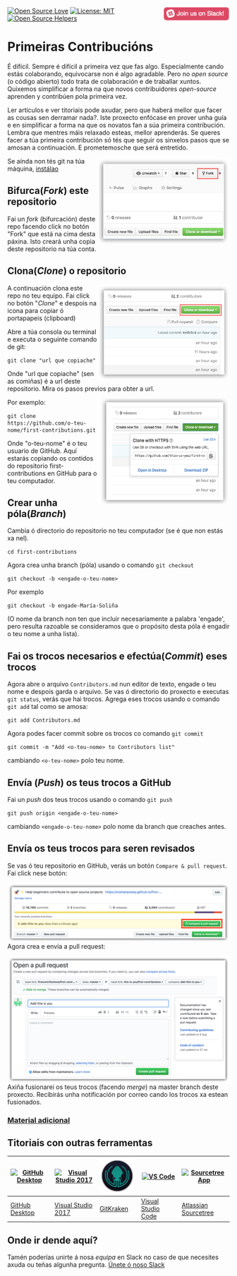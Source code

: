 [![Open Source Love](https://badges.frapsoft.com/os/v1/open-source.svg?v=103)](https://github.com/ellerbrock/open-source-badges/)
[<img align="right" width="150" src="../assets/join-slack-team.png">](https://join.slack.com/t/firstcontributors/shared_invite/enQtNjkxNzQwNzA2MTMwLTVhMWJjNjg2ODRlNWZhNjIzYjgwNDIyZWYwZjhjYTQ4OTBjMWM0MmFhZDUxNzBiYzczMGNiYzcxNjkzZDZlMDM)
[![License: MIT](https://img.shields.io/badge/License-MIT-green.svg)](https://opensource.org/licenses/MIT)
[![Open Source Helpers](https://www.codetriage.com/roshanjossey/first-contributions/badges/users.svg)](https://www.codetriage.com/roshanjossey/first-contributions)

# Primeiras Contribucións

É difícil. Sempre é difícil a primeira vez que fas algo. Especialmente cando estás colaborando, equivocarse non é algo agradable. Pero no *open source* (o código abierto) todo trata de colaboración e de traballar xuntos. Quixemos simplificar a forma na que novos contribuidores *open-source* aprenden y contribúen pola primeira vez.

Ler artículos e ver titoriais pode axudar, pero que haberá mellor que facer as cousas sen derramar nada?. Iste proxecto enfócase en prover unha guía e en simplificar a forma na que os novatos fan a súa primeira contribución. Lembra que mentres máis relaxado esteas, mellor aprenderás. Se queres facer a túa primeira contribución só tés que seguir os sinxelos pasos que se amosan a continuación. E prometemosche que será entretido.

<img align="right" width="300" src="../assets/fork.png" alt="fork de éste repositorio" />

Se aínda non tés git na túa máquina, [ instálao ]( https://help.github.com/articles/set-up-git/ )

## Bifurca(*Fork*) este repositorio

Fai un *fork* (bifurcación) deste repo facendo click no botón "Fork" que está na cima desta páxina.
Isto creará unha copia deste repositorio na túa conta.

## Clona(*Clone*) o repositorio

<img align="right" width="300" src="../assets/clone.png" alt="clonar este repositorio" />

A continuación clona este repo no teu equipo. Fai click no botón "*Clone*" e despois na icona para copiar ó portapapeis (clipboard)

Abre a túa consola ou terminal e executa o seguinte comando de git:

```
git clone "url que copiache"
```
Onde "url que copiache" (sen as comiñas) é a url  deste repositorio. Mira os pasos previos para obter a url.

<img align="right" width="300" src="../assets/copy-to-clipboard.png" alt="copiar URL a clipboard" />

Por exemplo:
```
git clone https://github.com/o-teu-nome/first-contributions.git
```
Onde "o-teu-nome" é o teu usuario de GitHub. Aquí estarás copiando os contidos do repositorio first-contributions en GitHub para o teu computador.

## Crear unha póla(*Branch*)

Cambia ó directorio do repositorio no teu computador (se é que non estás xa nel).

```
cd first-contributions
```

Agora crea unha branch (póla) usando o comando `git checkout`

```
git checkout -b <engade-o-teu-nome>
```

Por exemplo
```
git checkout -b engade-María-Soliña
```

(O nome da branch non ten que incluir necesariamente a palabra 'engade', pero resulta razoable se consideramos que o propósito desta póla é engadir o teu nome a unha lista).

## Fai os trocos necesarios e efectúa(*Commit*) eses trocos

Agora abre o arquivo `Contributors.md` nun editor de texto, engade o teu nome e despois garda o arquivo. Se vas ó directorio do proxecto e executas `git status`, verás que hai trocos. Agrega eses trocos usando o comando `git add`  tal como se amosa:
```
git add Contributors.md
```

Agora podes facer commit sobre os trocos co comando `git commit`
```
git commit -m "Add <o-teu-nome> to Contributors list"
```
cambiando `<o-teu-nome>` polo teu nome.

## Envía (*Push*) os teus trocos a GitHub

Fai un  *push* dos teus trocos usando o comando `git push`
```
git push origin <engade-o-teu-nome>
```
cambiando `<engade-o-teu-nome>` polo nome da branch que creaches antes.

## Envía os teus trocos para seren revisados

Se vas ó teu repositorio en GitHub, verás un botón `Compare & pull request`. Fai click nese botón:

<img style="float: right;" src="../assets/compare-and-pull.png" alt="crea unha pull request" />

Agora crea e envía a pull request:

<img style="float: right;" src="../assets/submit-pull-request.png" alt="sube a pull request" />

Axiña fusionarei os teus trocos (facendo *merge*) na master branch deste proxecto. Recibirás unha notificación por correo cando los trocos xa estean fusionados.

### [ Material adicional ](../additional-material/git_workflow_scenarios/additional-material.md)

## Titoriais con outras ferramentas


|<a href="/github-desktop-tutorial.md"><img alt="GitHub Desktop" src="https://desktop.github.com/images/desktop-icon.svg" width="100"></a>|<a href="/github-windows-vs2017-tutorial.md"><img alt="Visual Studio 2017" src="https://upload.wikimedia.org/wikipedia/commons/c/cd/Visual_Studio_2017_Logo.svg" width="100"></a>|<a href="/gitkraken-tutorial.md"><img alt="GitKraken" src="/assets/gk-icon.png" width="100"></a>|<a href="/github-windows-vs-code-tutorial.md"><img alt="VS Code" src="https://upload.wikimedia.org/wikipedia/commons/2/2d/Visual_Studio_Code_1.18_icon.svg" width=100></a>|<a href="/sourcetree-macos-tutorial.md"><img alt="Sourcetree App" src="https://wac-cdn.atlassian.com/dam/jcr:81b15cde-be2e-4f4a-8af7-9436f4a1b431/Sourcetree-icon-blue.svg" width=100></a>|
|---|---|---|---|---|
|[GitHub Desktop](/github-desktop-tutorial.md)|[Visual Studio 2017](/github-windows-vs2017-tutorial.md)|[GitKraken](/gitkraken-tutorial.md)|[Visual Studio Code](/github-windows-vs-code-tutorial.md)|[Atlassian Sourcetree](/sourcetree-macos-tutorial.md)|

## Onde ir dende aquí?

Tamén poderías unirte á nosa *equipa* en Slack no caso de que necesites axuda ou teñas algunha pregunta. [Únete ó noso Slack](https://firstcontributors.slack.com/join/shared_invite/enQtMzE1MTYwNzI3ODQ0LTZiMDA2OGI2NTYyNjM1MTFiNTc4YTRhZTg4OWZjMzA0ZWZmY2UxYzVkMzI1ZmVmOWI4ODdkZWQwNTM2NDVmNjY)
